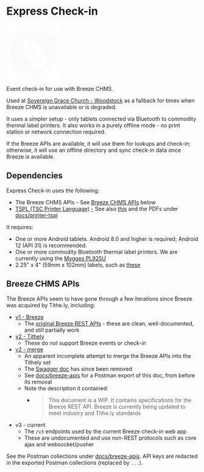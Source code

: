 # Express Check-in

![SGC Logo](assets/sgc-logo-white.svg)

Event check-in for use with Breeze CHMS.

Used at [Sovereign Grace Church - Woodstock](https://sgcatlanta.org/) as a fallback for times when Breeze CHMS is unavailable or is degraded.

It uses a simpler setup - only tablets connected via Bluetooth to commodity thermal label printers.
It also works in a purely offline mode - no print station or network connection required.

If the Breeze APIs are available, it will use them for lookups and check-in;
otherwise, it will use an offline directory and sync check-in data once Breeze is available.

## Dependencies

Express Check-in uses the following:

- The Breeze CHMS APIs - See [Breeze CHMS APIs](#breeze-chms-apis) below
- [TSPL (TSC Printer Language)](https://scancode.ru/upload/iblock/937/GP_1125T-Gprinter-Barcode-Printer-TSPL-Programming-Manual.pdf) [-](https://hackernoon.com/how-to-print-labels-with-tspl-and-javascript) See also [this](https://www.icintracom.biz/redazione/libretti/libretto7028-04-1.pdf) and the PDFs under [docs/printer-tspl](/docs/printer-tspl/)

It requires:
- One or more Android tablets. Android 8.0 and higher is required; Android 12 (API 31) is recommended.
- One or more commodity Bluetooth thermal label printers. We are currently using the [Mvgges PL925U](https://www.amazon.com/gp/product/B0DBYW5C3L/ref=ppx_yo_dt_b_asin_title_o00_s00?ie=UTF8&th=1)
- 2.25" x 4" (59mm x 102mm) labels, such as [these](https://www.amazon.com/gp/product/B0CGZWZLLP/ref=ppx_yo_dt_b_search_asin_title?ie=UTF8&th=1)

## Breeze CHMS APIs

The Breeze APIs seem to have gone through a few iterations since Breeze was acquired by Tithe.ly, including:
- [v1 - Breeze](https://app.breezechms.com/api)
  - The [original Breeze REST APIs](https://app.breezechms.com/api) - these are clean, well-documented, and still partially work
- [v2 - Tithely](https://tithe.ly/api)
  - These do not support Breeze events or check-in
- [v2 - merge](https://app.swaggerhub.com/apis/Tithe.ly/Breeze/2023-06-09)
  - An apparent incomplete attempt to merge the Breeze APIs into the Tithely set
  - The [Swagger doc](https://app.swaggerhub.com/apis/Tithe.ly/Breeze/2023-06-09) has since been removed
  - See [docs/breeze-apis](/docs/breeze-apis/) for a Postman export of this doc, from before its removal
  - Note the description it contained:
    - > This document is a WIP. It contains specifications for the Breeze REST API. Breeze is currently being updated to meet industry and Tithe.ly standards
- v3 - current
  - The `/v3` endpoints used by the current Breeze check-in web app
  - These are undocumented and use non-REST protocols such as core ajax and websocket/pusher

See the Postman collections under [docs/breeze-apis](/docs/breeze-apis/).
API keys are redacted in the exported Postman collections (replaced by `...`).
